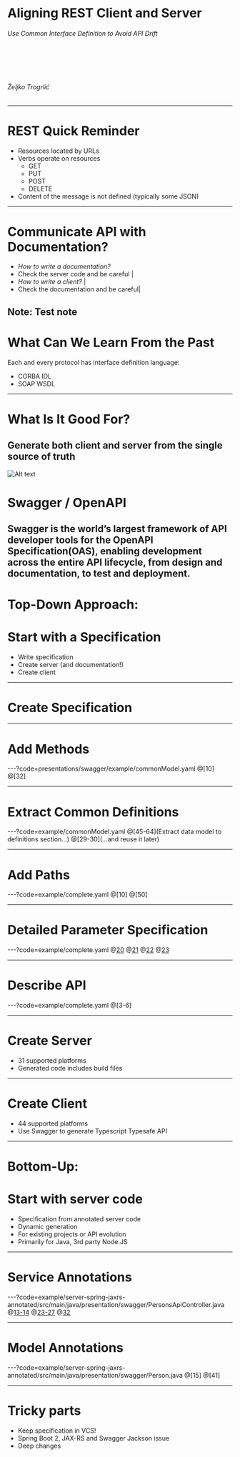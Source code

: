 Aligning REST Client and Server
==============

###### Use Common Interface Definition to Avoid API Drift
<BR><BR><BR>
###### Željko Trogrlić
---
# REST Quick Reminder
* Resources located by URLs
* Verbs operate on resources
  * GET
  * PUT
  * POST
  * DELETE
* Content of the message is not defined (typically some JSON)
---
# Communicate API with Documentation?

- *How to write a documentation?*      
- Check the server code and be careful |
- *How to write a client?*             |
- Check the documentation and be careful|

Note:
Test note
---
# What Can We Learn From the Past
Each and every protocol has interface definition language:
* CORBA IDL
* SOAP WSDL
---
# What Is It Good For?
Generate both client and server from the single source of truth
---
![Alt text](http://github.com/OAI/OpenAPI-Style-Guide/raw/master/graphics/bitmap/OpenAPI_Logo_Pantone.png "Logo")
# Swagger / OpenAPI
Swagger is the world’s largest framework of API developer tools 
for the OpenAPI Specification(OAS),
enabling development across the entire API lifecycle,
from design and documentation, to test and deployment.
---
# Top-Down Approach:
# Start with a Specification

* Write specification
* Create server (and documentation!)
* Create client
---
# Create Specification
---
# Add Methods

---?code=presentations/swagger/example/commonModel.yaml
@[10]
@[32]

---
# Extract Common Definitions

---?code=example/commonModel.yaml
@[45-64](Extract data model to definitions section...)
@[29-30](...and reuse it later)

---
# Add Paths

---?code=example/complete.yaml
@[10]
@[50]

---
# Detailed Parameter Specification

---?code=example/complete.yaml
@[20](Description)
@[21](Required)
@[22](Example)
@[23](Default)

---
# Describe API

---?code=example/complete.yaml
@[3-6]

---
# Create Server
* 31 supported platforms
* Generated code includes build files
---
# Create Client
* 44 supported platforms
* Use Swagger to generate Typescript Typesafe API
---
# Bottom-Up:
# Start with server code

* Specification from annotated server code
* Dynamic generation
* For existing projects or API evolution
* Primarily for Java, 3rd party Node.JS
---
# Service Annotations

---?code=example/server-spring-jaxrs-annotated/src/main/java/presentation/swagger/PersonsApiController.java
@[13-14](API)
@[23-27](Method)
@[32](Parameters)

---
# Model Annotations

---?code=example/server-spring-jaxrs-annotated/src/main/java/presentation/swagger/Person.java
@[15]
@[41]

---
# Tricky parts
* Keep specification in VCS!
* Spring Boot 2, JAX-RS and Swagger Jackson issue
* Deep changes

